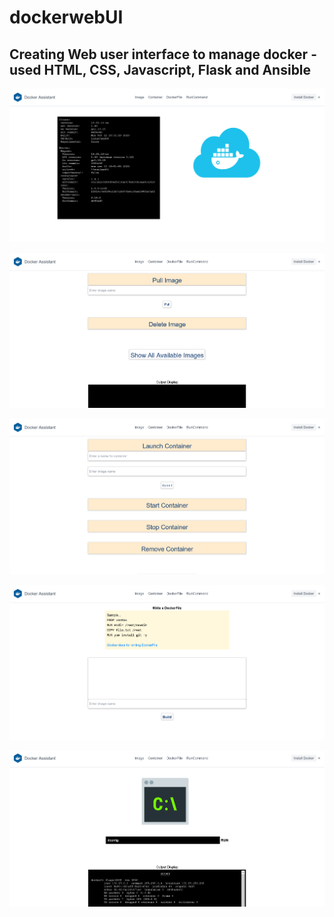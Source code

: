 # dockerwebUI
## Creating Web user interface to manage docker - used HTML, CSS, Javascript, Flask and Ansible

![](docker0.png)

![](docker1.png)

![](docker2.png)

![](docker3.png)

![](docker4.png)
